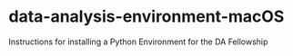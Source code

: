 # data-analysis-environment-macOS
Instructions for installing a Python Environment for the DA Fellowship

